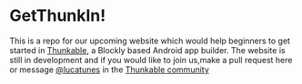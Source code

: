 # GetThunkIn! 

This is a repo for our upcoming website which would help beginners to get started in [Thunkable](http://www.thunkable.com), a Blockly based Android app builder.
The website is still in development and if you would like to join us,make a pull request here or message [@lucatunes](http://community.thunkable.com/users/lucatunes/activity) in the [Thunkable community](http://community.thunkable.com)
